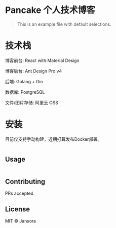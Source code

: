 # Pancake 个人技术博客

> This is an example file with default selections.

# 技术栈

博客前台: React with Material Design
 
博客后台: Ant Design Pro v4

后端: Golang + Gin

数据库: PostgreSQL

文件/图片存储: 阿里云 OSS


# 安装
目前仅支持手动构建，近期打算发布Docker部署。
```
```

## Usage

```
```

## Contributing

PRs accepted.
> 

## License

MIT © Jansora